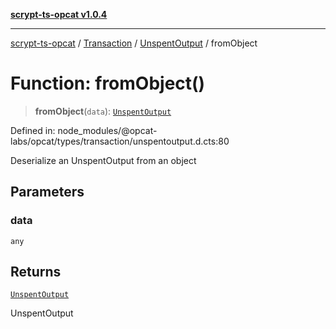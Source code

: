 [**scrypt-ts-opcat v1.0.4**](../../../../../README.md)

***

[scrypt-ts-opcat](../../../../../README.md) / [Transaction](../../../README.md) / [UnspentOutput](../README.md) / fromObject

# Function: fromObject()

> **fromObject**(`data`): [`UnspentOutput`](../../../classes/UnspentOutput.md)

Defined in: node\_modules/@opcat-labs/opcat/types/transaction/unspentoutput.d.cts:80

Deserialize an UnspentOutput from an object

## Parameters

### data

`any`

## Returns

[`UnspentOutput`](../../../classes/UnspentOutput.md)

UnspentOutput
